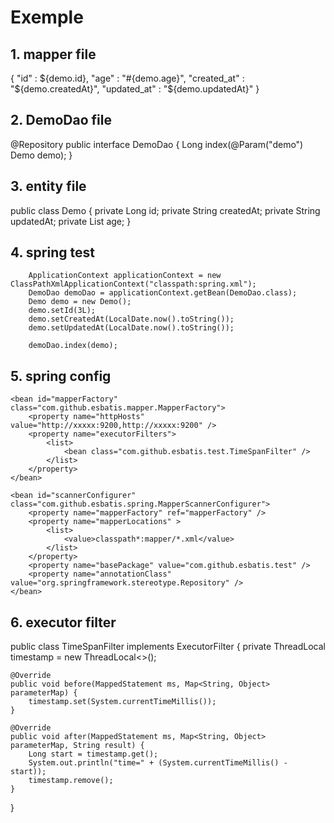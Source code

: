 # Exemple

## 1. mapper file
<mapper namespace="com.github.esbatis.test.DemoDao">
    <index id="index" method="put" url="demo/demo/${demo.id}">
        {
            "id" : ${demo.id},
            "age" : "#{demo.age}",
            "created_at" : "${demo.createdAt}",
            "updated_at" : "${demo.updatedAt}"
        }
    </index>
</mapper>

## 2. DemoDao file
@Repository
public interface DemoDao {
    Long index(@Param("demo") Demo demo);
}

## 3. entity file
public class Demo {
    private Long id;
    private String createdAt;
    private String updatedAt;
    private List<Long> age;
}

## 4. spring test
        ApplicationContext applicationContext = new ClassPathXmlApplicationContext("classpath:spring.xml");
        DemoDao demoDao = applicationContext.getBean(DemoDao.class);
        Demo demo = new Demo();
        demo.setId(3L);
        demo.setCreatedAt(LocalDate.now().toString());
        demo.setUpdatedAt(LocalDate.now().toString());

        demoDao.index(demo);
        
## 5. spring config
<?xml version="1.0" encoding="UTF-8"?>
<beans xmlns="http://www.springframework.org/schema/beans"
       xmlns:xsi="http://www.w3.org/2001/XMLSchema-instance"
       xsi:schemaLocation="http://www.springframework.org/schema/beans
       http://www.springframework.org/schema/beans/spring-beans-4.0.xsd">

    <bean id="mapperFactory" class="com.github.esbatis.mapper.MapperFactory">
        <property name="httpHosts" value="http://xxxxx:9200,http://xxxxx:9200" />
        <property name="executorFilters">
            <list>
                <bean class="com.github.esbatis.test.TimeSpanFilter" />
            </list>
        </property>
    </bean>

    <bean id="scannerConfigurer" class="com.github.esbatis.spring.MapperScannerConfigurer">
        <property name="mapperFactory" ref="mapperFactory" />
        <property name="mapperLocations" >
            <list>
                <value>classpath*:mapper/*.xml</value>
            </list>
        </property>
        <property name="basePackage" value="com.github.esbatis.test" />
        <property name="annotationClass" value="org.springframework.stereotype.Repository" />
    </bean>
</beans>

## 6. executor filter
public class TimeSpanFilter implements ExecutorFilter {
    private ThreadLocal<Long> timestamp = new ThreadLocal<>();
    
    @Override
    public void before(MappedStatement ms, Map<String, Object> parameterMap) {
        timestamp.set(System.currentTimeMillis());
    }

    @Override
    public void after(MappedStatement ms, Map<String, Object> parameterMap, String result) {
        Long start = timestamp.get();
        System.out.println("time=" + (System.currentTimeMillis() - start));
        timestamp.remove();
    }
}
